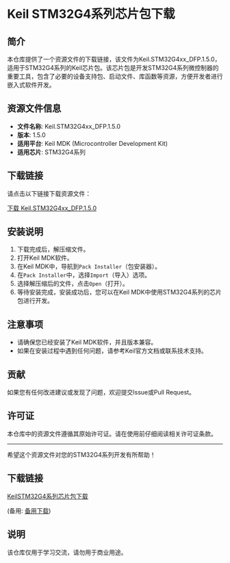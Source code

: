 # Keil STM32G4系列芯片包下载

## 简介

本仓库提供了一个资源文件的下载链接，该文件为Keil.STM32G4xx_DFP.1.5.0，适用于STM32G4系列的Keil芯片包。该芯片包是开发STM32G4系列微控制器的重要工具，包含了必要的设备支持包、启动文件、库函数等资源，方便开发者进行嵌入式软件开发。

## 资源文件信息

- **文件名称**: Keil.STM32G4xx_DFP.1.5.0
- **版本**: 1.5.0
- **适用平台**: Keil MDK (Microcontroller Development Kit)
- **适用芯片**: STM32G4系列

## 下载链接

请点击以下链接下载资源文件：

[下载 Keil.STM32G4xx_DFP.1.5.0](链接地址)

## 安装说明

1. 下载完成后，解压缩文件。
2. 打开Keil MDK软件。
3. 在Keil MDK中，导航到`Pack Installer`（包安装器）。
4. 在`Pack Installer`中，选择`Import`（导入）选项。
5. 选择解压缩后的文件，点击`Open`（打开）。
6. 等待安装完成，安装成功后，您可以在Keil MDK中使用STM32G4系列的芯片包进行开发。

## 注意事项

- 请确保您已经安装了Keil MDK软件，并且版本兼容。
- 如果在安装过程中遇到任何问题，请参考Keil官方文档或联系技术支持。

## 贡献

如果您有任何改进建议或发现了问题，欢迎提交Issue或Pull Request。

## 许可证

本仓库中的资源文件遵循其原始许可证。请在使用前仔细阅读相关许可证条款。

---

希望这个资源文件对您的STM32G4系列开发有所帮助！

## 下载链接
[KeilSTM32G4系列芯片包下载](https://pan.quark.cn/s/4ba31b65ec1c) 

(备用: [备用下载](https://pan.baidu.com/s/1FSmarnFho56QqSqZqSyDSQ?pwd=1234))

## 说明

该仓库仅用于学习交流，请勿用于商业用途。
